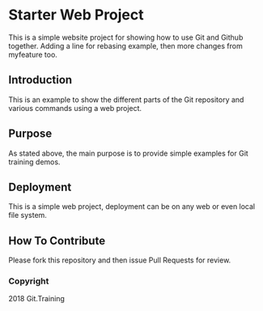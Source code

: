 # Starter Web Project

This is a simple website project for showing how to use Git and Github together. Adding a line for rebasing example, then more changes from myfeature too.

## Introduction

This is an example to show the different parts of the Git repository and various commands using a web project.

## Purpose

As stated above, the main purpose is to provide simple examples for Git training demos.

## Deployment

This is a simple web project, deployment can be on any web or even local file system.

## How To Contribute

Please fork this repository and then issue Pull Requests for review.

### Copyright

2018 Git.Training